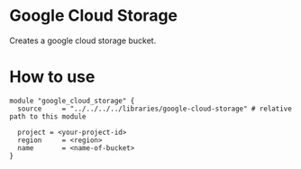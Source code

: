 # Google Cloud Storage

Creates a google cloud storage bucket.

# How to use

```
module "google_cloud_storage" {
  source     = "../../../../libraries/google-cloud-storage" # relative path to this module

  project = <your-project-id>
  region     = <region>
  name       = <name-of-bucket>
}

```
